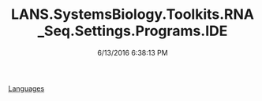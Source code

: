 ﻿---
title: LANS.SystemsBiology.Toolkits.RNA_Seq.Settings.Programs.IDE
date: 6/13/2016 6:38:13 PM
---

[Languages](T-LANS.SystemsBiology.Toolkits.RNA_Seq.Settings.Programs.IDE.Languages.html)
